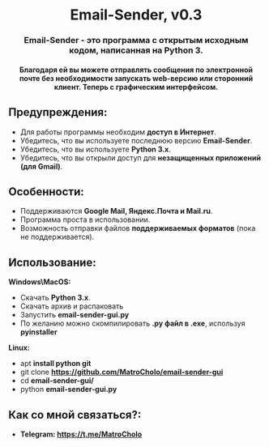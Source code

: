 <h1 align="center">Email-Sender, v0.3</h1>
<h3 align="center">Email-Sender - это программа с открытым исходным кодом, написанная на Python 3.</h3>
<h4 align="center">Благодаря ей вы можете отправлять сообщения по электронной почте без необходимости запускать web-версию или сторонний клиент. Теперь с графическим интерфейсом.</h4>


## Предупреждения:
- Для работы программы необходим **доступ в Интернет**.
- Убедитесь, что вы используете последнюю версию **Email-Sender**.
- Убедитесь, что вы используете **Python 3.x**.
- Убедитесь, что вы открыли доступ для **незащищенных приложений (для Gmail)**.

## Особенности:
- Поддерживаются **Google Mail, Яндекс.Почта и Mail.ru**.
- Программа проста в использовании.
- Возможность отправки файлов **поддерживаемых форматов** (пока не поддерживается).

## Использование:

**Windows\MacOS:**
- Скачать **Python 3.x**.
- Скачать архив и распаковать
- Запустить **email-sender-gui.py**
- По желанию можно скомпилировать **.py файл в .exe**, используя **pyinstaller**

**Linux:**
- apt **install python git**
- git clone **https://github.com/MatroCholo/email-sender-gui**
- cd **email-sender-gui/**
- python **email-sender-gui.py**

## Как со мной связаться?:
- **Telegram: https://t.me/MatroCholo**
